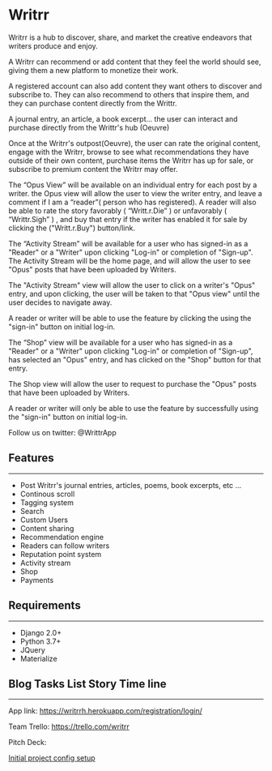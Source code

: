 # Writrr

Writrr is a hub to discover, share, and market the creative endeavors that writers produce and enjoy.

A Writrr can recommend or add content that they feel the world should see, giving them a new platform to monetize their work. 

A registered account can also add content they want others to discover and subscribe to. They can also recommend to others that inspire them, and they can purchase content directly from the Writtr. 

A journal entry, an article, a book excerpt... the user can interact and purchase directly from the Writtr's hub (Oeuvre)

Once at the Writrr's outpost(Oeuvre), the user can rate the original content, engage with the Writrr, browse to see what recommendations they have outside of their own content, purchase items the Writrr has up for sale, or subscribe to premium content the Writrr may offer. 

The “Opus View” will be available on an individual entry for each post by a writer.  the Opus view will allow the user to view the writer entry, and leave a comment if I am a “reader”( person who has registered). A reader will also be able to rate the story favorably ( “Writt.r.Die” ) or unfavorably ( “Writtr.Sigh” ) , and buy that entry if the writer has enabled it for sale by clicking the ("Writt.r.Buy") button/link.

The “Activity Stream” will be available for a user who has signed-in as a "Reader" or a "Writer" upon clicking "Log-in" or completion of "Sign-up". The Activity Stream will be the home page, and will allow the user to see "Opus" posts that have been uploaded by Writers.

The "Activity Stream" view will allow the user to click on a writer's "Opus"  entry, and upon clicking, the user will be taken to that "Opus view" until the user decides to navigate away.

A reader or writer will be able to use the feature by clicking the using the "sign-in" button on initial log-in.

The “Shop” view will be available for a user who has signed-in as a "Reader" or a "Writer" upon clicking "Log-in" or completion of "Sign-up", has selected an "Opus" entry, and has clicked on the "Shop" button for that entry.

The Shop view will allow the user to request to purchase the "Opus" posts that have been uploaded by Writers.

A reader or writer will only be able to use the feature by successfully using the "sign-in" button on initial log-in.


Follow us on twitter: @WrittrApp

## Features
---
- Post Writrr's journal entries, articles, poems, book excerpts, etc ...
- Continous scroll
- Tagging system
- Search
- Custom Users
- Content sharing
- Recommendation engine
- Readers can follow writers
- Reputation point system
- Activity stream
- Shop
- Payments

## Requirements
---
- Django 2.0+
- Python 3.7+
- JQuery
- Materialize

## Blog Tasks List Story Time line 
---
App link: 
https://writrrh.herokuapp.com/registration/login/

Team Trello:
https://trello.com/writrr

Pitch Deck:

[Initial project config setup](https://trello.com/c/wddBANGC/1-initial-project-config-setup)

